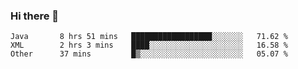 ### Hi there 👋

<!--
**urzz/urzz** is a ✨ _special_ ✨ repository because its `README.md` (this file) appears on your GitHub profile.

Here are some ideas to get you started:

- 🔭 I’m currently working on ...
- 🌱 I’m currently learning ...
- 👯 I’m looking to collaborate on ...
- 🤔 I’m looking for help with ...
- 💬 Ask me about ...
- 📫 How to reach me: ...
- 😄 Pronouns: ...
- ⚡ Fun fact: ...
-->

<!--START_SECTION:waka-->

```text
Java       8 hrs 51 mins   ██████████████████░░░░░░░   71.62 %
XML        2 hrs 3 mins    ████░░░░░░░░░░░░░░░░░░░░░   16.58 %
Other      37 mins         █▒░░░░░░░░░░░░░░░░░░░░░░░   05.07 %
```

<!--END_SECTION:waka-->
